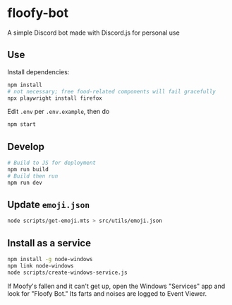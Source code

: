 # floofy-bot

A simple Discord bot made with Discord.js for personal use

## Use

Install dependencies:

```sh
npm install
# not necessary; free food-related components will fail gracefully
npx playwright install firefox
```

Edit `.env` per `.env.example`, then do

```sh
npm start
```

## Develop

```sh
# Build to JS for deployment
npm run build
# Build then run
npm run dev
```

## Update `emoji.json`

```sh
node scripts/get-emoji.mts > src/utils/emoji.json
```

## Install as a service

```sh
npm install -g node-windows
npm link node-windows
node scripts/create-windows-service.js
```

If Moofy's fallen and it can't get up, open the Windows "Services" app and look for "Floofy Bot." Its farts and noises are logged to Event Viewer.
